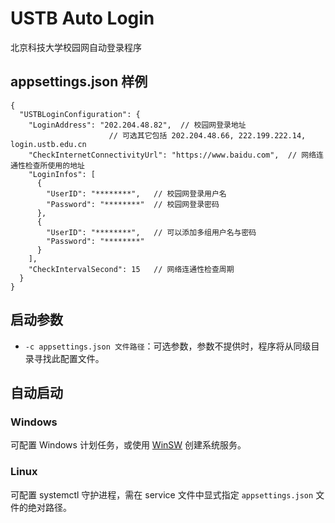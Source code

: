 # USTB Auto Login

北京科技大学校园网自动登录程序

## appsettings.json 样例
```json5
{
  "USTBLoginConfiguration": {
    "LoginAddress": "202.204.48.82",  // 校园网登录地址
                      // 可选其它包括 202.204.48.66, 222.199.222.14, login.ustb.edu.cn
    "CheckInternetConnectivityUrl": "https://www.baidu.com",  // 网络连通性检查所使用的地址
    "LoginInfos": [
      {
        "UserID": "********",   // 校园网登录用户名
        "Password": "********"  // 校园网登录密码
      },
      {
        "UserID": "********",   // 可以添加多组用户名与密码
        "Password": "********"
      }
    ],
    "CheckIntervalSecond": 15   // 网络连通性检查周期
  }
}
```

## 启动参数

* `-c appsettings.json 文件路径`：可选参数，参数不提供时，程序将从同级目录寻找此配置文件。

## 自动启动

### Windows

可配置 Windows 计划任务，或使用 [WinSW](https://github.com/winsw/winsw) 创建系统服务。

### Linux

可配置 systemctl 守护进程，需在 service 文件中显式指定 `appsettings.json` 文件的绝对路径。